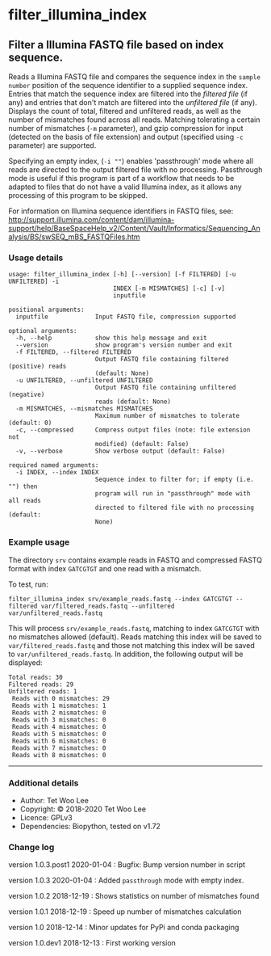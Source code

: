 # filter_illumina_index
## Filter a Illumina FASTQ file based on index sequence.

Reads a Illumina FASTQ file and compares the sequence index in the
`sample number` position of the sequence identifier to a supplied sequence
index. Entries that match the sequence index are filtered into the *filtered
file* (if any) and entries that don't match are filtered into the *unfiltered
file* (if any). Displays the count of total, filtered and unfiltered reads,
as well as the number of mismatches found across all reads. Matching tolerating
a certain number of mismatches (`-m` parameter), and gzip compression for input
(detected on the basis of file extension) and output (specified using `-c`
parameter) are supported.

Specifying an empty index, (`-i ""`) enables  'passthrough' mode where all reads
are directed to the output filtered file with no processing. Passthrough mode is
useful if this program is part of a workflow that needs to be adapted to files
that do not have a valid Illumina index, as it allows any processing of this
program to be skipped.

For information on Illumina sequence identifiers in FASTQ files, see:
http://support.illumina.com/content/dam/illumina-support/help/BaseSpaceHelp_v2/Content/Vault/Informatics/Sequencing_Analysis/BS/swSEQ_mBS_FASTQFiles.htm

### Usage details

```
usage: filter_illumina_index [-h] [--version] [-f FILTERED] [-u UNFILTERED] -i
                             INDEX [-m MISMATCHES] [-c] [-v]
                             inputfile

positional arguments:
  inputfile             Input FASTQ file, compression supported

optional arguments:
  -h, --help            show this help message and exit
  --version             show program's version number and exit
  -f FILTERED, --filtered FILTERED
                        Output FASTQ file containing filtered (positive) reads
                        (default: None)
  -u UNFILTERED, --unfiltered UNFILTERED
                        Output FASTQ file containing unfiltered (negative)
                        reads (default: None)
  -m MISMATCHES, --mismatches MISMATCHES
                        Maximum number of mismatches to tolerate (default: 0)
  -c, --compressed      Compress output files (note: file extension not
                        modified) (default: False)
  -v, --verbose         Show verbose output (default: False)

required named arguments:
  -i INDEX, --index INDEX
                        Sequence index to filter for; if empty (i.e. "") then
                        program will run in "passthrough" mode with all reads
                        directed to filtered file with no processing (default:
                        None)
```

### Example usage

The directory `srv` contains example reads in FASTQ and compressed FASTQ format with index `GATCGTGT` and one read with a mismatch.

To test, run:

`filter_illumina_index srv/example_reads.fastq --index GATCGTGT --filtered var/filtered_reads.fastq --unfiltered var/unfiltered_reads.fastq`

This will process `srv/example_reads.fastq`, matching to index `GATCGTGT` with
no mismatches allowed (default). Reads matching this index will be saved to
`var/filtered_reads.fastq` and those not matching this index will be saved to
`var/unfiltered_reads.fastq`. In addition, the following output will be
displayed:

```
Total reads: 30
Filtered reads: 29
Unfiltered reads: 1
 Reads with 0 mismatches: 29
 Reads with 1 mismatches: 1
 Reads with 2 mismatches: 0
 Reads with 3 mismatches: 0
 Reads with 4 mismatches: 0
 Reads with 5 mismatches: 0
 Reads with 6 mismatches: 0
 Reads with 7 mismatches: 0
 Reads with 8 mismatches: 0
```

---

### Additional details

* Author:       Tet Woo Lee
* Copyright:    © 2018-2020 Tet Woo Lee
* Licence:      GPLv3
* Dependencies: Biopython, tested on v1.72

### Change log

version 1.0.3.post1 2020-01-04
: Bugfix: Bump version number in script

version 1.0.3 2020-01-04
: Added `passthrough` mode with empty index.

version 1.0.2 2018-12-19
: Shows statistics on number of mismatches found

version 1.0.1 2018-12-19
: Speed up number of mismatches calculation

version 1.0 2018-12-14
: Minor updates for PyPi and conda packaging

version 1.0.dev1 2018-12-13
: First working version
